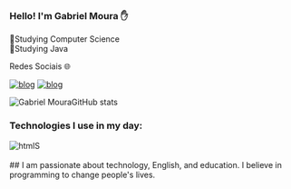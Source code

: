 ### Hello! I'm Gabriel Moura ✋
📌Studying Computer Science<br>
📌Studying Java

Redes Sociais 🌐

[![blog](https://img.shields.io/badge/LinkedIn-0077B5?style=for-the-badge&logo=linkedin&logoColor=white)](https://www.linkedin.com/in/gabriel-ad%C3%A3o-michel-moura-55773825b/)
[![blog](https://img.shields.io/badge/Instagram-E4405F?style=for-the-badge&logo=instagram&logoColor=white)](https://www.instagram.com/moura_gabriel_0/)

![Gabriel MouraGitHub stats](https://github-readme-stats.vercel.app/api?username=MouraGabri&show_icons=true&theme=dark)

### Technologies I use in my day:
<div style="display: inline_block">
<img  align="center" alt="htmlS" src="https://img.shields.io/badge/Java-ED8B00?style=for-the-badge&logo=openjdk&logoColor=white" />
</div><br/>
## I am passionate about technology, English, and education. I believe in programming to change people's lives.
